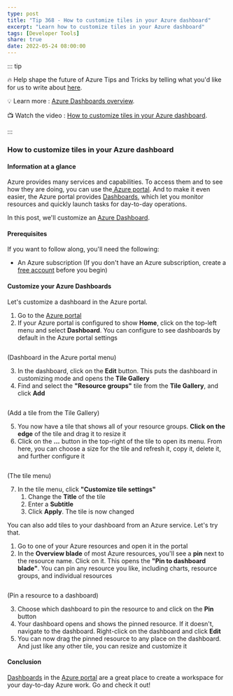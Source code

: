 ```yaml
---
type: post
title: "Tip 368 - How to customize tiles in your Azure dashboard"
excerpt: "Learn how to customize tiles in your Azure dashboard"
tags: [Developer Tools]
share: true
date: 2022-05-24 08:00:00
---
```


::: tip 

:fire:  Help shape the future of Azure Tips and Tricks by telling what you'd like for us to write about [here](https://github.com/microsoft/AzureTipsAndTricks/issues/new?assignees=&labels=&template=survey.md&title=).

:bulb: Learn more : [Azure Dashboards overview](https://docs.microsoft.com/azure/azure-portal/azure-portal-dashboards?WT.mc_id=docs-azuredevtips-azureappsdev). 

:tv: Watch the video : [How to customize tiles in your Azure dashboard](https://youtu.be/jK2BjQ11v_U?WT.mc_id=youtube-azuredevtips-azureappsdev).

:::

### How to customize tiles in your Azure dashboard

#### Information at a glance
Azure provides many services and capabilities. To access them and to see how they are doing, you can use the[ Azure portal](https://portal.azure.com/?WT.mc_id=azure-azuredevtips-azureappsdev). And to make it even easier, the Azure portal provides [Dashboards](https://docs.microsoft.com/azure/azure-portal/azure-portal-dashboards?WT.mc_id=docs-azuredevtips-azureappsdev), which let you monitor resources and quickly launch tasks for day-to-day operations. 

In this post, we'll customize an [Azure Dashboard](https://docs.microsoft.com/azure/azure-portal/azure-portal-dashboards?WT.mc_id=docs-azuredevtips-azureappsdev).

#### Prerequisites
If you want to follow along, you'll need the following:
* An Azure subscription (If you don't have an Azure subscription, create a [free account](https://azure.microsoft.com/free/?WT.mc_id=azure-azuredevtips-azureappsdev) before you begin)

#### Customize your Azure Dashboards
Let's customize a dashboard in the Azure portal.

1. Go to the [Azure portal](https://portal.azure.com/?WT.mc_id=azure-azuredevtips-azureappsdev)
2. If your Azure portal is configured to show **Home**, click on the top-left menu and select **Dashboard**. You can configure to see dashboards by default in the Azure portal settings

<img :src="$withBase('/files/152menu.png')">

(Dashboard in the Azure portal menu)

3. In the dashboard, click on the **Edit** button. This puts the dashboard in customizing mode and opens the **Tile Gallery**
4. Find and select the **"Resource groups"** tile from the **Tile Gallery**, and click **Add**

<img :src="$withBase('/files/152addtiles.png')">

(Add a tile from the Tile Gallery)

5. You now have a tile that shows all of your resource groups. **Click on the edge** of the tile and drag it to resize it
6. Click on the **...** button in the top-right of the tile to open its menu. From here, you can choose a size for the tile and refresh it, copy it, delete it, and further configure it

<img :src="$withBase('/files/152customizetile.png')">

(The tile menu)

7. In the tile menu, click **"Customize tile settings"**
   1. Change the **Title** of the tile
   2. Enter a **Subtitle**
   3. Click **Apply**. The tile is now changed

You can also add tiles to your dashboard from an Azure service. Let's try that.

1. Go to one of your Azure resources and open it in the portal
2. In the **Overview blade** of most Azure resources, you'll see a **pin** next to the resource name. Click on it. This opens the **"Pin to dashboard blade"**. You can pin any resource you like, including charts, resource groups, and individual resources

<img :src="$withBase('/files/152addtodashboard.png')">

(Pin a resource to a dashboard)

3. Choose which dashboard to pin the resource to and click on the **Pin** button
4. Your dashboard opens and shows the pinned resource. If it doesn't, navigate to the dashboard. Right-click on the dashboard and click **Edit**
5. You can now drag the pinned resource to any place on the dashboard. And just like any other tile, you can resize and customize it

#### Conclusion
[Dashboards](https://docs.microsoft.com/azure/azure-portal/azure-portal-dashboards?WT.mc_id=docs-azuredevtips-azureappsdev) in the [Azure portal](https://portal.azure.com/?WT.mc_id=azure-azuredevtips-azureappsdev) are a great place to create a workspace for your day-to-day Azure work. Go and check it out!